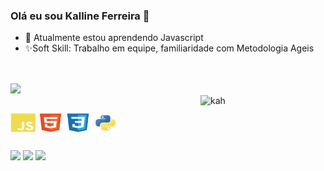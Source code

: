 ### Olá eu sou Kalline Ferreira 🖖 
- 🌱 Atualmente estou aprendendo Javascript
- ✨Soft Skill: Trabalho em equipe, familiaridade com Metodologia Ageis
<!-- - ⚡ Curiosidade: adoro star wars e gatos -->

##

<div style="display: inline_block"><br>
  <picture>
  <source
    srcset="https://github-readme-stats.vercel.app/api?username=KaahSilva&show_icons=true&theme=dracula"
    media="(prefers-color-scheme: dark)"
  />
  <source
    srcset="https://github-readme-stats.vercel.app/api?username=KaahSilva&show_icons=true"
    media="(prefers-color-scheme: light), (prefers-color-scheme: no-preference)"
  />
  <img src="https://github-readme-stats.vercel.app/api?username=KaahSilva&show_icons=true" />
    
</picture>
  <div> 
<!--     ![personagem](https://github.com/KaahSilva/KaahSilva/assets/74149487/b2b6111b-4b23-4c09-ab0e-6fac1259cdee) -->
    <img align="right" alt="kah" width="200"src="https://github.com/KaahSilva/KaahSilva/assets/74149487/b2b6111b-4b23-4c09-ab0e-6fac1259cdee" >

<!--     <img align="right" alt="kah" src="https://discordapp.com/channels/1077749924550164571/1077749925070254082/1108551666711670895" ![personagem](https://github.com/KaahSilva/KaahSilva/assets/74149487/64f1dd56-947d-40a8-aed2-41ea5b18524c)
![personagem](https://github.com/KaahSilva/KaahSilva/assets/74149487/6a2e1825-479b-4a71-9aec-d5efe0fbb077)
![personagem](https://github.com/KaahSilva/KaahSilva/assets/74149487/fdaee59a-d8e7-4f6a-b97e-e26910db104f)
/>  -->
  </div>
 
  
##  
  
<!--   <img height="180em" src"https://github-readme-stats.vercel.app/api?username=KaahSilva)](https://github.com/anuraghazra/github-readme-stats"/> -->
 
  <img align="center" alt="Rafa-Js" height="30" width="40" src="https://raw.githubusercontent.com/devicons/devicon/master/icons/javascript/javascript-plain.svg">
<!--   <img align="center" alt="Rafa-Ts" height="30" width="40" src="https://raw.githubusercontent.com/devicons/devicon/master/icons/typescript/typescript-plain.svg"> -->
<!--   <img align="center" alt="Rafa-React" height="30" width="40" src="https://raw.githubusercontent.com/devicons/devicon/master/icons/react/react-original.svg"> -->
  <img align="center" alt="Rafa-HTML" height="30" width="40" src="https://raw.githubusercontent.com/devicons/devicon/master/icons/html5/html5-original.svg">
  <img align="center" alt="Rafa-CSS" height="30" width="40" src="https://raw.githubusercontent.com/devicons/devicon/master/icons/css3/css3-original.svg">
  <img align="center" alt="Rafa-Python" height="30" width="40" src="https://raw.githubusercontent.com/devicons/devicon/master/icons/python/python-original.svg">
<!--   <img align="center" alt="Rafa-Csharp" height="30" width="40" src="https://raw.githubusercontent.com/devicons/devicon/master/icons/csharp/csharp-original.svg"> -->
<!--   <img align="right" alt="Rafa-pic" height="150" style="border-radius:50px;" src="https://media.discordapp.net/attachments/639956127056134178/890373478988013628/Publicacoes_Instagram_1_1.png?width=676&height=676"> -->
</div>

##
<div> 
<!--   <a href="https://www.youtube.com/channel/UC_-uuuZbY0AAt9CViNzvc-Q" target="_blank"><img src="https://img.shields.io/badge/YouTube-FF0000?style=for-the-badge&logo=youtube&logoColor=white" target="_blank"></a> -->
  <a href="https://www.instagram.com/_kah_siilvaah/" target="_blank"><img src="https://img.shields.io/badge/-Instagram-%23E4405F?style=for-the-badge&logo=instagram&logoColor=white" target="_blank"></a>
<!--  	<a href="https://www.twitch.tv/rafaballerinii" target="_blank"><img src="https://img.shields.io/badge/Twitch-9146FF?style=for-the-badge&logo=twitch&logoColor=white" target="_blank"></a> -->
<!--  <a href="https://discord.gg/wagxzStdcR" target="_blank"><img src="https://img.shields.io/badge/Discord-7289DA?style=for-the-badge&logo=discord&logoColor=white" target="_blank"></a>  -->
  <a href = "mailto:kallinesilva100@gmail.com"><img src="https://img.shields.io/badge/-Gmail-%23333?style=for-the-badge&logo=gmail&logoColor=white" target="_blank"></a>
  <a href="https://www.linkedin.com/in/kalline-ferreira-front-end/" target="_blank"><img src="https://img.shields.io/badge/-LinkedIn-%230077B5?style=for-the-badge&logo=linkedin&logoColor=white" target="_blank"></a> 
  
</div>

<!--
**KaahSilva/KaahSilva** is a ✨ _special_ ✨ repository because its `README.md` (this file) appears on your GitHub profile.

Here are some ideas to get you started:

- 🔭 I’m currently working on ...
- 🌱 I’m currently learning ...
- 👯 I’m looking to collaborate on ...
- 🤔 I’m looking for help with ...
- 💬 Ask me about ...
- 📫 How to reach me: ...
- 😄 Pronouns: ...
- ⚡ Fun fact: ...

- 🌱 I’m currently learning  Javascript 
- ✨Soft Skill: Teamwork, familiarity with Ageis methodology
- ⚡ Curiosity: I love star wars and cats
-->

